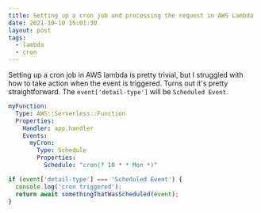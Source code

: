 ```yaml
---
title: Setting up a cron job and processing the request in AWS Lambda
date: 2021-10-10 15:01:30
layout: post
tags:
  - lambda
  - cron
---
```


Setting up a cron job in AWS lambda is pretty trivial, but I struggled with how to take action when the event is triggered. Turns out it's pretty straightforward. The `event['detail-type']` will be `Scheduled Event`. 


```yaml
myFunction:
  Type: AWS::Serverless::Function
  Properties:
    Handler: app.handler
    Events:
      myCron:
        Type: Schedule
        Properties:
          Schedule: "cron(? 10 * * Mon *)"
```

```javascript
if (event['detail-type'] === 'Scheduled Event') {
  console.log('cron triggered');
  return await somethingThatWasScheduled(event);
}
```
